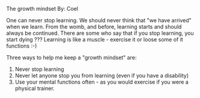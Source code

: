

The growth mindset
By: Coel

One can never stop learning.  We should never think that "we have arrived" when we learn.
From the womb, and before, learning starts and should always be continued.  There are some 
who say that if you stop learning, you start dying ???  Learning is like a muscle - exercise it
or loose some of it functions  :-)

Three ways to help me keep a "growth mindset" are:
1. Never stop learning
2. Never let anyone stop you from learning (even if you have a disability)
3. Use your mental functions often - as you would exercise if you were a physical trainer.


